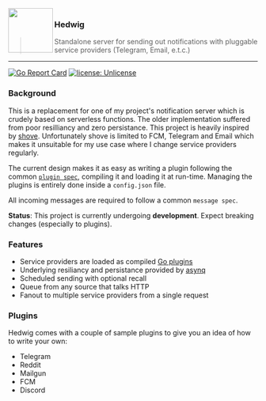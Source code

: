 <img align="left" src="https://i.imgur.com/fquebpE.png" width="90" height="90">

### Hedwig

> Standalone server for sending out notifications with pluggable service providers (Telegram, Email, e.t.c.)
---

[![Go Report Card](https://goreportcard.com/badge/github.com/kamikazechaser/hedwig)](https://goreportcard.com/report/github.com/kamikazechaser/hedwig)
[![license: Unlicense](https://img.shields.io/badge/license-Unlicense-brightgreen)](https://opensource.org/licenses/Unlicense)


### Background

This is a replacement for one of my project's notification server which is crudely based on serverless functions. The older implementation suffered from poor resilliancy and zero persistance. This project is heavily inspired by [shove](https://github.com/pennersr/shove). Unfortunately shove is limited to FCM, Telegram and Email which makes it unsuitable for my use case where I change service providers regularly.

The current design makes it as easy as writing a plugin following the common [`plugin spec`](https://github.com/kamikazechaser/hedwig/blob/master/internal/svcplugin/svcplugin.go), compiling it and loading it at run-time. Managing the plugins is entirely done inside a `config.json` file.

All incoming messages are required to follow a common `message spec`.

**Status**: This project is currently undergoing **development**. Expect breaking changes (especially to plugins).

### Features

- Service providers are loaded as compiled [Go plugins](https://pkg.go.dev/plugin)
- Underlying resiliancy and persistance provided by [asynq](https://github.com/hibiken/asynq)
- Scheduled sending with optional recall
- Queue from any source that talks HTTP
- Fanout to multiple service providers from a single request

### Plugins

Hedwig comes with a couple of sample plugins to give you an idea of how to write your own:

- Telegram
- Reddit
- Mailgun
- FCM
- Discord
